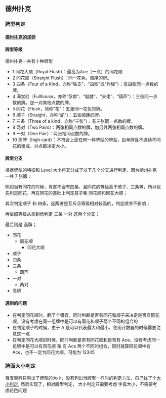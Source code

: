 
## 德州扑克

### 牌型判定

#### [德州扑克的规则](http://baike.baidu.com/link?url=jKADh0XgSlQXR1l9WRPDNauZ1sBBSCcYdzhy-xDuJIbvimpNh6St0l3d34HZWLa1w_toImFXjZXycJzkyeSfHFXcuuDEKDHmjmY3GtyO33BAiT8wuk5Wwoc1pRp9DZ6LZiNLcjNPmwn5Io1xjP_iMU21Nni8CSUEhrrzfvmXLcgsFWdpHSs-gTeK_qhPeonWjJBrIB7uzSCUDQWFTgY02zK_q7CkEUv6QwCKELM1pfK)

#### 牌型等级
德州扑克一共有十种牌型
* 1 同花大顺（Royal Flush）：最高为Ace（一点）的同花顺
* 2 同花顺（Straight Flush）：同一花色，顺序的牌。
* 3 四条（Four of a Kind，亦称“铁支”、“四张”或“炸弹”）：有四张同一点数的牌。
* 4 满堂红（Fullhouse，亦称“俘虏”、“骷髅”、“夫佬”、“葫芦”）：三张同一点数的牌，加一对其他点数的牌。
* 5 同花（Flush，简称“花”：五张同一花色的牌。
* 6 顺子（Straight，亦称“蛇”）：五张顺连的牌。
* 7 三条（Three of a kind，亦称“三张”）：有三张同一点数的牌。
* 8 两对（Two Pairs）：两张相同点数的牌，加另外两张相同点数的牌。
* 9 一对（One Pair）：两张相同点数的牌。
* 10 高牌（high card）：不符合上面任何一种牌型的牌型，由单牌且不连续不同花的组成，以点数决定大小。

#### 牌型分支
根据牌型的特征和 Level 大小将其分成了以下几个分支进行判定，因为德州扑克一共 7 张牌：

例如当有同花的时候，肯定不会有四条，且同花的等级高于顺子、三条等，所以优先判定同花，再在同花的基础上判定其子集 同花顺和同花大顺；

其次判定顺子 和 四条，这两者是互斥且等级相对较高的，判定顺序不影响；

再依照等级从高到低判定 三条 一对 这两个分支；

最后则是 高牌；

* 同花
    * 同花顺
        * 同花大顺
* 顺子
* 四条
* 三条
    * 葫芦
* 一对
    * 两对
* 高牌

#### 遇到的问题
* 在判定同花顺时，翻了个错误，同时判断是否有同花和顺子来决定是否有同花顺，没有考虑在同一组牌中是可以有同花和顺子两个不同的组合的
* 在判定顺子的时候，由于 A 是可以代表最大和最小，使用计数器的时候需要注意这一点
* 在判定同花大顺的时候，同时判断是否有同花顺和是否有 Ace，没有考虑同一组牌中是可以有同花顺 和 有 Ace 两个不同的组合，同时就算同花顺中有 Ace，也不一定为同花大顺，可能为 12345


### 牌面大小判定

百度百科只列出了牌型的大小，没有列出当牌型一样时的判定方法，自己找了个[大小判定](http://news.tongbu.com/44701.html), 然后实现了，相对牌型判定， 大小判定只需要考虑 字母大小，不需要考虑花色问题

